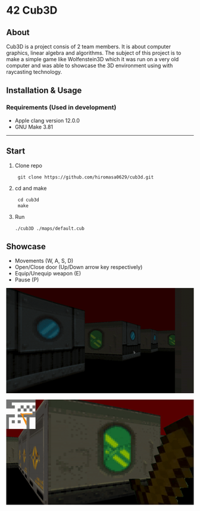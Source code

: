 # 42 Cub3D

## **About**
Cub3D is a project consis of 2 team members. It is about computer graphics, linear algebra and algorithms. The subject of this project is to make a simple game like Wolfenstein3D which it was run on a very old computer and was able to showcase the 3D environment using with raycasting technology.

## **Installation & Usage**
### **Requirements** (Used in development)
- Apple clang version 12.0.0
- GNU Make 3.81
  
---

## **Start**
1. Clone repo
   ```
	git clone https://github.com/hiromasa0629/cub3d.git
   ```
2. cd and make
   ```
    cd cub3d
    make
   ```
3. Run
   ```
   ./cub3D ./maps/default.cub
   ```

## **Showcase**
- Movements (W, A, S, D)
- Open/Close door (Up/Down arrow key respectively)
- Equip/Unequip weapon (E)
- Pause (P)

![](/gif1.gif)

![](/gif2.gif)